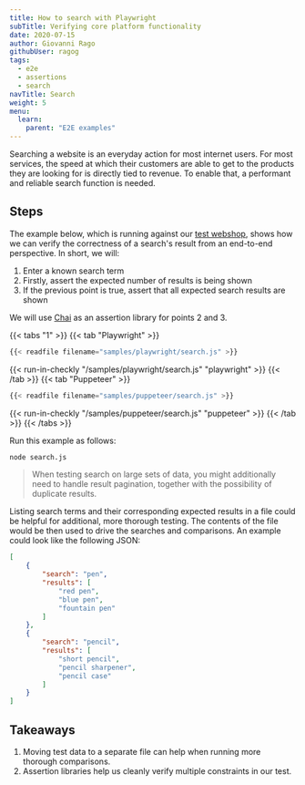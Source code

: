 ```yaml
---
title: How to search with Playwright
subTitle: Verifying core platform functionality
date: 2020-07-15
author: Giovanni Rago
githubUser: ragog
tags:
  - e2e
  - assertions
  - search
navTitle: Search
weight: 5
menu:
  learn:
    parent: "E2E examples"
---
```


Searching a website is an everyday action for most internet users. For most services, the speed at which their customers are able to get to the products they are looking for is directly tied to revenue. To enable that, a performant and reliable search function is needed.

<!-- more -->

## Steps

The example below, which is running against our [test webshop](https://danube-web.shop/), shows how we can verify the correctness of a search's result from an end-to-end perspective. In short, we will:
1. Enter a known search term
2. Firstly, assert the expected number of results is being shown
3. If the previous point is true, assert that all expected search results are shown

We will use [Chai](https://www.chaijs.com/api/assert/) as an assertion library for points 2 and 3.

{{< tabs "1" >}}
{{< tab "Playwright" >}}
```js
{{< readfile filename="samples/playwright/search.js" >}}
```
{{< run-in-checkly "/samples/playwright/search.js" "playwright"  >}}
{{< /tab >}}
{{< tab "Puppeteer" >}}
```js
{{< readfile filename="samples/puppeteer/search.js" >}}
```
{{< run-in-checkly "/samples/puppeteer/search.js" "puppeteer"  >}}
{{< /tab >}}
{{< /tabs >}}

Run this example as follows:

```sh
node search.js
```

> When testing search on large sets of data, you might additionally need to handle result pagination, together with the possibility of duplicate results.

Listing search terms and their corresponding expected results in a file could be helpful for additional, more thorough testing. The contents of the file would be then used to drive the searches and comparisons. An example could look like the following JSON:

```json
[
    {
        "search": "pen",
        "results": [
            "red pen",
            "blue pen",
            "fountain pen"
        ]
    },
    {
        "search": "pencil",
        "results": [
            "short pencil",
            "pencil sharpener",
            "pencil case"
        ]
    }
]
```

## Takeaways

1. Moving test data to a separate file can help when running more thorough comparisons.
2. Assertion libraries help us cleanly verify multiple constraints in our test.

